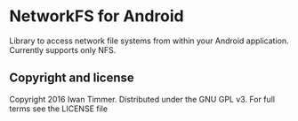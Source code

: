 NetworkFS for Android
=====================

Library to access network file systems from within your Android application.
Currently supports only NFS.

## Copyright and license
Copyright 2016 Iwan Timmer. Distributed under the GNU GPL v3. For full terms see the LICENSE file
